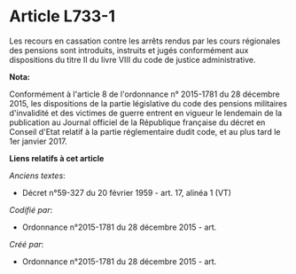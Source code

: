 # Article L733-1

Les recours en cassation contre les arrêts rendus par les cours régionales des pensions sont introduits, instruits et jugés
conformément aux dispositions du titre II du livre VIII du code de justice administrative.

**Nota:**

Conformément à l'article 8 de l'ordonnance n° 2015-1781 du 28 décembre 2015, les dispositions de la partie législative du
code des pensions militaires d'invalidité et des victimes de guerre entrent en vigueur le lendemain de la publication au
Journal officiel de la République française du décret en Conseil d'Etat relatif à la partie réglementaire dudit code, et au
plus tard le 1er janvier 2017.

**Liens relatifs à cet article**

_Anciens textes_:

  - Décret n°59-327 du 20 février 1959 - art. 17, alinéa 1 (VT)

_Codifié par_:

  - Ordonnance n°2015-1781 du 28 décembre 2015 - art.

_Créé par_:

  - Ordonnance n°2015-1781 du 28 décembre 2015 - art.
